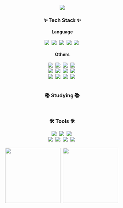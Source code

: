 <!--타이틀 부분-->
<div align="center">
  <img src="https://capsule-render.vercel.app/api?type=waving&color=auto&height=300&section=header&text=Hi,%20I'm%20goosebbeoms&fontSize=50&animation=fadeIn&fontAlignY=38&desc=%20&descAlignY=51&descAlign=62" />
</div>

<!--내용 부분-->
<h3 align="center">✨ Tech Stack ✨</h3>
<h4 align="center">Language</h4>
<div align="center">
  <img src="https://img.shields.io/badge/python-3670A0?style=for-the-badge&logo=python&logoColor=ffdd54" />&nbsp
  <img src="https://img.shields.io/badge/typescript-007ACC.svg?style=for-the-badge&logo=typescript&logoColor=white" />&nbsp
  <img src="https://img.shields.io/badge/java-ED8B00.svg?style=for-the-badge&logo=openjdk&logoColor=white" />&nbsp
  <img src="https://img.shields.io/badge/go-00ADD8.svg?style=for-the-badge&logo=go&logoColor=white" />&nbsp
  <img src="https://img.shields.io/badge/solidity-363636.svg?style=for-the-badge&logo=solidity&logoColor=white" />&nbsp
</div>

<h4 align="center">Others</h4>
<div align="center">
  <img src="https://img.shields.io/badge/react-20232a.svg?style=for-the-badge&logo=react&logoColor=61DAFB" />&nbsp
  <img src="https://img.shields.io/badge/React%20Query-FF4154?style=for-the-badge&logo=react%20query&logoColor=white" />&nbsp
  <img src="https://img.shields.io/badge/Web3.js-F16822?style=for-the-badge&logo=web3.js&logoColor=white" />&nbsp
  <img src="https://img.shields.io/badge/ethers.js-24A19C?style=for-the-badge&logo=ethereum&logoColor=white" />&nbsp
</div>

<div align="center">
  <img src="https://img.shields.io/badge/tailwindcss-1daabb.svg?style=for-the-badge&logo=tailwind-css&logoColor=white" />&nbsp
  <img src="https://img.shields.io/badge/zustand-443F36?style=for-the-badge&logo=react&logoColor=white" />&nbsp
  <img src="https://img.shields.io/badge/django-092E20.svg?style=for-the-badge&logo=django&logoColor=white" />&nbsp
  <img src="https://img.shields.io/badge/fastapi-009688.svg?style=for-the-badge&logo=fastapi&logoColor=white" />&nbsp
</div>

<div align="center">
  <img src="https://img.shields.io/badge/spring%20boot-6DB33F.svg?style=for-the-badge&logo=spring-boot&logoColor=white" />&nbsp
  <img src="https://img.shields.io/badge/OpenZeppelin-4E5EE4?style=for-the-badge&logo=OpenZeppelin&logoColor=white" />&nbsp
  <img src="https://img.shields.io/badge/truffle-5E454B?style=for-the-badge&logo=truffle&logoColor=white" />&nbsp
  <img src="https://img.shields.io/badge/hardhat-FFD700?style=for-the-badge&logo=hardhat&logoColor=black" />&nbsp
</div>

<br>

<h3 align="center">📚 Studying 📚</h3>
<div align="center">
<!--   <img src="https://img.shields.io/badge/typescript-007ACC.svg?style=for-the-badge&logo=typescript&logoColor=white" />&nbsp -->
<!--   <img src="https://img.shields.io/badge/React%20Query-FF4154?style=for-the-badge&logo=react%20query&logoColor=white" />&nbsp -->
<!--   <img src="https://img.shields.io/badge/Recoil-3578E5?style=for-the-badge&logo=recoil&logoColor=white" />&nbsp -->
</div>

<br>

<h3 align="center">🛠 Tools 🛠</h3>
<div align="center">
  <img src="https://img.shields.io/badge/VSCode-2C2C32.svg?style=for-the-badge&logo=visual-studio-code&logoColor=22ABF3" />&nbsp
  <img src="https://img.shields.io/badge/IntelliJ-000000.svg?style=for-the-badge&logo=intellij-idea&logoColor=white" />&nbsp
  <img src="https://img.shields.io/badge/remix%20ide-007aa6.svg?style=for-the-badge&logoColor=white" />&nbsp
</div>

<div align="center">
  <img src="https://img.shields.io/badge/git-F05033.svg?style=for-the-badge&logo=git&logoColor=white" />&nbsp
  <img src="https://img.shields.io/badge/github-181717.svg?style=for-the-badge&logo=github&logoColor=white" />&nbsp
  <img src="https://img.shields.io/badge/Notion-F3F3F3.svg?style=for-the-badge&logo=notion&logoColor=black" />&nbsp
  <img src="https://img.shields.io/badge/Jira-0052CC.svg?style=for-the-badge&logo=jira&logoColor=white" />&nbsp
</div>

<br>

<div align="center">
  <img src="https://github-readme-stats.vercel.app/api?username=goosebbeoms&show_icons=true&theme=radical" height="180px" />&nbsp
  <img src="https://github-readme-stats.vercel.app/api/top-langs/?username=goosebbeoms&layout=compact&hide=jupyter%20notebook" height="180px" />&nbsp
</div>
